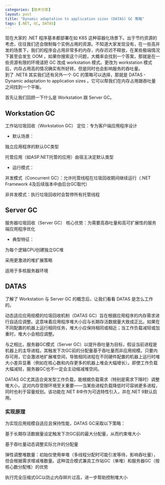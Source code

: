```yaml
---
categories: [技术分享]
layout: post
title: "Dynamic adaptation to application sizes (DATAS) GC 策略"
tags: [.NET, GC, DATAS]
---
```


现在大家的 .NET 程序基本都部署在如 K8S 这种容器化场景下。出于节约资源的考虑，往往我们还会限制每个实例占用的资源。不知道大家发现没有，在一些高并发的场景下，我们的程序会占用非常多的内存，内存迟迟不释放，在某些极端情况下甚至会发生 OOM 。如果你搜索这个问题，大概率会找到一个答案，那就是在一些资源有限的环境请把 GC 改成 workstation 模式。更改为 workstation 模式后，内存占用高的情况确实有所好转，但是同时也会影响服务的吞吐量。    
到了 .NET8 其实我们还有另外一个 GC 的策略可以选择，那就是 DATAS - Dynamic adaptation to application sizes 。它可以帮我们在内存占用跟吞吐量之间找到一个平衡。   

首先让我们回顾一下什么是 Workstation 跟 Server GC。

## Workstation GC
工作站垃圾回收（Workstation GC）
定位：专为客户端应用程序设计

* 默认场景：

独立应用程序的默认GC类型

托管应用（如ASP.NET托管的应用）由宿主决定默认类型

* 运行模式：

并发模式（Concurrent GC）：允许托管线程在垃圾回收期间继续运行（.NET Framework 4及后续版本中由后台GC取代）

非并发模式：执行垃圾回收时会暂停所有托管线程
## Server GC
服务器垃圾回收（Server GC）
核心优势：为需要高吞吐量和高可扩展性的服务端应用程序优化

* 典型特征：

为每个逻辑CPU创建独立GC堆

采用更激进的堆扩展策略

适用于多核服务器环境

## DATAS
了解了 Workstation 与 Server GC 的概念后，让我们看看 DATAS 是怎么工作的。   


动态适应应用规模的垃圾回收机制（DATAS GC）旨在根据应用程序的内存需求进行自适应调整。这意味着应用程序堆大小应与长期存活数据量大致成正比。如果在不同配置的机器上运行相同任务，堆大小应保持相同或相近；当工作负载减轻或加重时，堆大小会相应调整。

与之相比，服务器GC模式（Server GC）以提升吞吐量为目标，假设当前进程是机器上的主导进程。其触发下次GC前的分配量基于吞吐量而非应用规模。只要内存可用，它会激进地扩展堆空间，导致相同进程在不同硬件配置的机器上运行时堆大小差异显著（例如在核心数和内存更多的机器上堆会大幅增长）。即使工作负载大幅减轻，服务器GC也不一定会主动缩减堆空间。

DATAS GC尤其适合突发型工作负载，能根据负载需求（特别是需求下降时）调整堆大小。这对内存受限环境至关重要——当某些进程负载降低时可容纳更多进程，同时也利于容量规划。该功能在.NET 8中作为可选特性引入，并在.NET 9默认启用。

###  实现原理
为实现应用规模自适应且保持性能，DATAS GC采取以下策略：

基于长期存活数据量设定触发下次GC前的最大分配量，从而约束堆大小

基于吞吐量动态调整实际允许的分配量

弹性调整堆数量：初始仅使用单堆（多线程分配时可能引发等待，影响吞吐量），但会根据需求增减堆数量。这种混合模式兼具工作站GC（单堆）和服务器GC（按核心数分配堆）的优势

执行完全压缩式GC以防止内存碎片过高，进一步帮助控制堆大小


